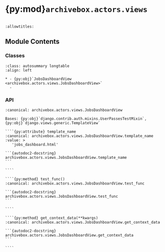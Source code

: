 # {py:mod}`archivebox.actors.views`

```{py:module} archivebox.actors.views
```

```{autodoc2-docstring} archivebox.actors.views
:allowtitles:
```

## Module Contents

### Classes

````{list-table}
:class: autosummary longtable
:align: left

* - {py:obj}`JobsDashboardView <archivebox.actors.views.JobsDashboardView>`
  -
````

### API

`````{py:class} JobsDashboardView(**kwargs)
:canonical: archivebox.actors.views.JobsDashboardView

Bases: {py:obj}`django.contrib.auth.mixins.UserPassesTestMixin`, {py:obj}`django.views.generic.TemplateView`

````{py:attribute} template_name
:canonical: archivebox.actors.views.JobsDashboardView.template_name
:value: >
   'jobs_dashboard.html'

```{autodoc2-docstring} archivebox.actors.views.JobsDashboardView.template_name
```

````

````{py:method} test_func()
:canonical: archivebox.actors.views.JobsDashboardView.test_func

```{autodoc2-docstring} archivebox.actors.views.JobsDashboardView.test_func
```

````

````{py:method} get_context_data(**kwargs)
:canonical: archivebox.actors.views.JobsDashboardView.get_context_data

```{autodoc2-docstring} archivebox.actors.views.JobsDashboardView.get_context_data
```

````

`````
